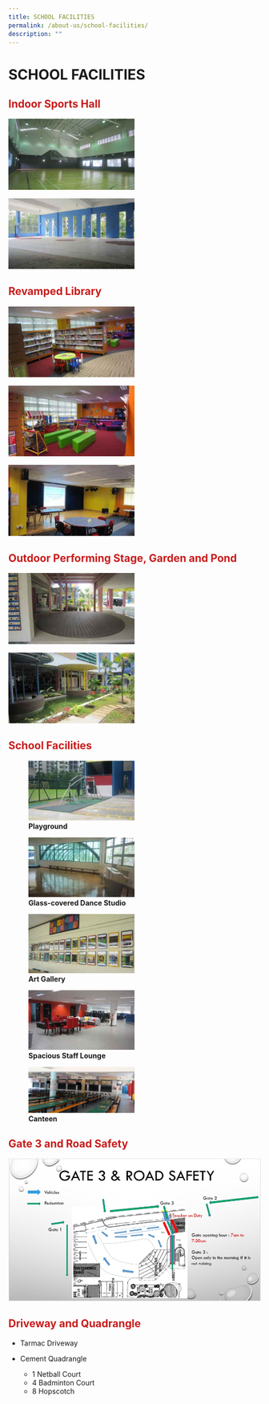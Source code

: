 ```yaml
---
title: SCHOOL FACILITIES
permalink: /about-us/school-facilities/
description: ""
---
```


# SCHOOL FACILITIES
## <span style = "color: #c81b1b"> <b>Indoor Sports Hall</b> </span>

<img src="/images/About%20Us/School%20Facilities/tn_indoor_sports_hall_JPG_2.jpg"
     style="width:50%;">

<img src="/images/About%20Us/School%20Facilities/tn_covered%20basketball%20court_JPG_2.jpg"
     style="width:50%;">
		 
## <span style = "color: #c81b1b"> <b>Revamped Library</b> </span>

<img src="/images/About%20Us/School%20Facilities/tn_library_JPG_2.jpg"
     style="width:50%;">
		 
<img src="/images/About%20Us/School%20Facilities/tn_storeytelling%20corner_JPG_2.jpg"
     style="width:50%;">

<img src="/images/About%20Us/School%20Facilities/tn_stage_at_library_JPG_2.jpg"
     style="width:50%;">


## <span style = "color: #c81b1b"> <b>Outdoor Performing Stage, Garden and Pond</b> </span>

<img src="/images/About%20Us/School%20Facilities/tn_performing%20stage_JPG_2.jpg"
     style="width:50%;">
		 
<img src="/images/About%20Us/School%20Facilities/tn_pond_JPG_2.jpg"
     style="width:50%;">


## <span style = "color: #c81b1b"> <b>School Facilities</b></span>

<figure>
	 <img src="/images/About%20Us/School%20Facilities/tn_playground_JPG_2.jpg"
     style="width:50%;">
<figcaption>
	<strong> Playground</strong>
	</figcaption>
</figure>

<figure>
	 <img src="/images/About%20Us/School%20Facilities/tn_dance_studio%202_JPG_2.jpg"
     style="width:50%;">
<figcaption>
	<strong> Glass-covered Dance Studio</strong>
	</figcaption>
</figure>

<figure>
	 <img src="/images/About%20Us/School%20Facilities/tn_art%20gallery_JPG_2.jpg"
     style="width:50%;">
<figcaption>
	<strong> Art Gallery</strong>
	</figcaption>
</figure>

<figure>
	 <img src="/images/About%20Us/School%20Facilities/tn_staffroom_JPG_2.jpg"
     style="width:50%;">
<figcaption>
	<strong> Spacious Staff Lounge</strong>
	</figcaption>
</figure>

<figure>
	 <img src="/images/About%20Us/School%20Facilities/Picture2.png"
     style="width:50%;">
<figcaption>
	<strong> Canteen</strong>
	</figcaption>
</figure>
	
## <span style = "color: #c81b1b"> <b>Gate 3 and Road Safety</b> </span>

![](/images/About%20Us/School%20Facilities/Gate3&RoadSafety.jpg)

## <span style = "color: #c81b1b"> <b>Driveway and Quadrangle</b> </span>

*   Tarmac Driveway
    
*   Cement Quadrangle  
    *   1 Netball Court
    *   4 Badminton Court
    *   8 Hopscotch